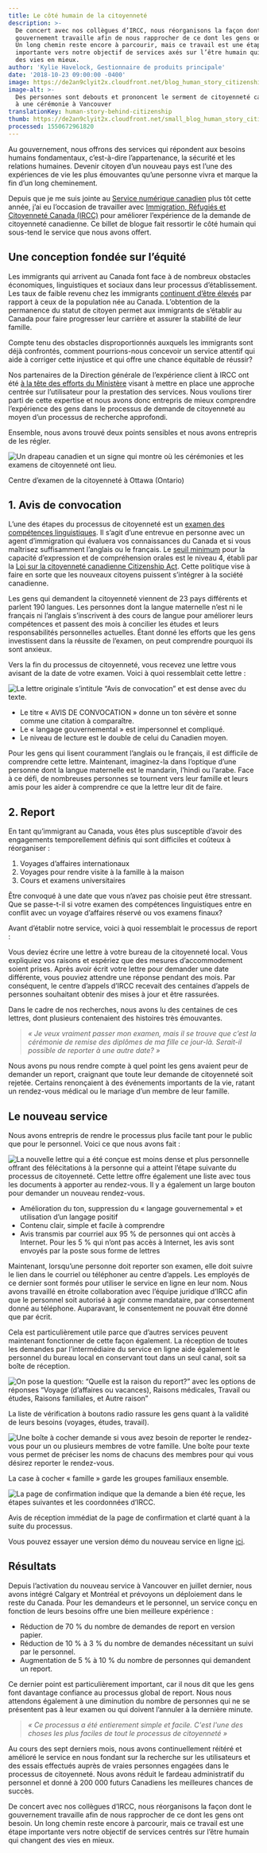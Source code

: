 ```yaml
---
title: Le côté humain de la citoyenneté
description: >-
  De concert avec nos collègues d’IRCC, nous réorganisons la façon dont le
  gouvernement travaille afin de nous rapprocher de ce dont les gens ont besoin.
  Un long chemin reste encore à parcourir, mais ce travail est une étape
  importante vers notre objectif de services axés sur l’être humain qui changent
  des vies en mieux.
author: 'Kylie Havelock, Gestionnaire de produits principale'
date: '2018-10-23 09:00:00 -0400'
image: https://de2an9clyit2x.cloudfront.net/blog_human_story_citizenship1_76d5a3f84e.jpg
image-alt: >-
  Des personnes sont debouts et prononcent le serment de citoyenneté canadienne
  à une cérémonie à Vancouver
translationKey: human-story-behind-citizenship
thumb: https://de2an9clyit2x.cloudfront.net/small_blog_human_story_citizenship1_76d5a3f84e.jpg
processed: 1550672961820
---
```


Au gouvernement, nous offrons des services qui répondent aux besoins humains fondamentaux, c’est-à-dire l’appartenance, la sécurité et les relations humaines. Devenir citoyen d’un nouveau pays est l’une des expériences de vie les plus émouvantes qu’une personne vivra et marque la fin d’un long cheminement.

Depuis que je me suis jointe au [Service numérique canadien](https://numerique.canada.ca/) plus tôt cette année, j’ai eu l’occasion de travailler avec [Immigration, Réfugiés et Citoyenneté Canada (IRCC)](https://www.canada.ca/fr/immigration-refugies-citoyennete.html) pour améliorer l’expérience de la demande de citoyenneté canadienne. Ce billet de blogue fait ressortir le côté humain qui sous-tend le service que nous avons offert.



## Une conception fondée sur l’équité

Les immigrants qui arrivent au Canada font face à de nombreux obstacles économiques, linguistiques et sociaux dans leur processus d’établissement. Les taux de faible revenu chez les immigrants [continuent d’être élevés](https://www150.statcan.gc.ca/n1/pub/11f0019m/11f0019m2017397-fra.htm) par rapport à ceux de la population née au Canada. L’obtention de la permanence du statut de citoyen permet aux immigrants de s’établir au Canada pour faire progresser leur carrière et assurer la stabilité de leur famille.

Compte tenu des obstacles disproportionnés auxquels les immigrants sont déjà confrontés, comment pourrions-nous concevoir un service attentif qui aide à corriger cette injustice et qui offre une chance équitable de réussir?

Nos partenaires de la Direction générale de l’expérience client à IRCC ont été [à la tête des efforts du Ministère](https://www.thestar.com/news/immigration/2017/09/10/customer-service-a-new-concept-for-canadas-immigration-department.html) visant à mettre en place une approche centrée sur l’utilisateur pour la prestation des services. Nous voulions tirer parti de cette expertise et nous avons donc entrepris de mieux comprendre l’expérience des gens dans le processus de demande de citoyenneté au moyen d’un processus de recherche approfondi. 

Ensemble, nous avons trouvé deux points sensibles et nous avons entrepris de les régler.

![Un drapeau canadien et un signe qui montre où les cérémonies et les examens de citoyenneté ont lieu.](https://de2an9clyit2x.cloudfront.net/blog_human_story_citizenship2_1b4e1c62c9.png)

<p class="translation-caption">Centre d’examen de la citoyenneté à Ottawa (Ontario)</p>

## 1. Avis de convocation

L’une des étapes du processus de citoyenneté est un [examen des compétences linguistiques](https://www.canada.ca/fr/immigration-refugies-citoyennete/services/citoyennete-canadienne/devenir-citoyen-canadien/passer-examen-citoyennete.html). Il s’agit d’une entrevue en personne avec un agent d’immigration qui évaluera vos connaissances du Canada et si vous maîtrisez suffisamment l’anglais ou le français. Le [seuil minimum](http://www.cic.gc.ca/francais/centre-aide/reponse.asp?qnum=567&top=5) pour la capacité d’expression et de compréhension orales est le niveau 4, établi par la [Loi sur la citoyenneté canadienne Citizenship Act](http://laws-lois.justice.gc.ca/fra/lois/C-29/TexteComplet.html). Cette politique vise à faire en sorte que les nouveaux citoyens puissent s’intégrer à la société canadienne.

Les gens qui demandent la citoyenneté viennent de 23 pays différents et parlent 190 langues. Les personnes dont la langue maternelle n’est ni le français ni l’anglais s’inscrivent à des cours de langue pour améliorer leurs compétences et passent des mois à concilier les études et leurs responsabilités personnelles actuelles. Étant donné les efforts que les gens investissent dans la réussite de l’examen, on peut comprendre pourquoi ils sont anxieux. 

Vers la fin du processus de citoyenneté, vous recevez une lettre vous avisant de la date de votre examen. Voici à quoi ressemblait cette lettre :

![La lettre originale s’intitule “Avis de convocation” et est dense avec du texte.](https://de2an9clyit2x.cloudfront.net/notice_to_appear_French_4267489047.png)

* Le titre « AVIS DE CONVOCATION » donne un ton sévère et sonne comme une citation à comparaître.
* Le « langage gouvernemental » est impersonnel et compliqué.
* Le niveau de lecture est le double de celui du Canadien moyen.

Pour les gens qui lisent couramment l’anglais ou le français, il est difficile de comprendre cette lettre. Maintenant, imaginez-la dans l’optique d’une personne dont la langue maternelle est le mandarin, l’hindi ou l’arabe. Face à ce défi, de nombreuses personnes se tournent vers leur famille et leurs amis pour les aider à comprendre ce que la lettre leur dit de faire.

## 2. Report

En tant qu’immigrant au Canada, vous êtes plus susceptible d’avoir des engagements temporellement définis qui sont difficiles et coûteux à réorganiser :

1. Voyages d’affaires internationaux
2. Voyages pour rendre visite à la famille à la maison
3. Cours et examens universitaires

Être convoqué à une date que vous n’avez pas choisie peut être stressant. Que se passe-t-il si votre examen des compétences linguistiques entre en conflit avec un voyage d’affaires réservé ou vos examens finaux? 

Avant d’établir notre service, voici à quoi ressemblait le processus de report :

Vous deviez écrire une lettre à votre bureau de la citoyenneté local. Vous expliquiez vos raisons et espériez que des mesures d’accommodement soient prises. Après avoir écrit votre lettre pour demander une date différente, vous pouviez attendre une réponse pendant des mois. Par conséquent, le centre d’appels d’IRCC recevait des centaines d’appels de personnes souhaitant obtenir des mises à jour et être rassurées.

Dans le cadre de nos recherches, nous avons lu des centaines de ces lettres, dont plusieurs contenaient des histoires très émouvantes. 

> *« Je veux vraiment passer mon examen, mais il se trouve que c’est la cérémonie de remise des diplômes de ma fille ce jour-là. Serait-il possible de reporter à une autre date? »* 

Nous avons pu nous rendre compte à quel point les gens avaient peur de demander un report, craignant que toute leur demande de citoyenneté soit rejetée. Certains renonçaient à des événements importants de la vie, ratant un rendez-vous médical ou le mariage d’un membre de leur famille. 

## Le nouveau service

Nous avons entrepris de rendre le processus plus facile tant pour le public que pour le personnel. Voici ce que nous avons fait :

![La nouvelle lettre qui a été conçue est moins dense et plus personnelle offrant des félécitations à la personne qui a atteint l’étape suivante du processus de citoyenneté. Cette lettre offre également une liste avec tous les documents à apporter au rendez-vous. Il y a également un large bouton pour demander un nouveau rendez-vous.](https://de2an9clyit2x.cloudfront.net/notice_to_appear_French2_02f008d443.png)

* Amélioration du ton, suppression du « langage gouvernemental » et utilisation d’un langage positif
* Contenu clair, simple et facile à comprendre
* Avis transmis par courriel aux 95 % de personnes qui ont accès à Internet. Pour les 5 % qui n’ont pas accès à Internet, les avis sont envoyés par la poste sous forme de lettres

Maintenant, lorsqu’une personne doit reporter son examen, elle doit suivre le lien dans le courriel ou téléphoner au centre d’appels. Les employés de ce dernier sont formés pour utiliser le service en ligne en leur nom. Nous avons travaillé en étroite collaboration avec l’équipe juridique d’IRCC afin que le personnel soit autorisé à agir comme mandataire, par consentement donné au téléphone. Auparavant, le consentement ne pouvait être donné que par écrit.

Cela est particulièrement utile parce que d’autres services peuvent maintenant fonctionner de cette façon également. La réception de toutes les demandes par l’intermédiaire du service en ligne aide également le personnel du bureau local en conservant tout dans un seul canal, soit sa boîte de réception.

![On pose la question: “Quelle est la raison du report?” avec les options de réponses “Voyage (d’affaires ou vacances), Raisons médicales, Travail ou études, Raisons familiales, et Autre raison”](https://de2an9clyit2x.cloudfront.net/blog_human_story_reason_fr_a1ee3531a4.png)

<p class="translation-caption">La liste de vérification à boutons radio rassure les gens quant à la validité de leurs besoins (voyages, études, travail).</p>

![Une boîte à cocher demande si vous avez besoin de reporter le rendez-vous pour un ou plusieurs membres de votre famille. Une boîte pour texte vous permet de préciser les noms de chacuns des membres pour qui vous désirez reporter le rendez-vous.](https://de2an9clyit2x.cloudfront.net/blog_human_story_family_fr_32594010ef.png)

<p class="translation-caption">La case à cocher « famille » garde les groupes familiaux ensemble.</p>

![La page de confirmation indique que la demande a bien été reçue, les étapes suivantes et les coordonnées d’IRCC.](https://de2an9clyit2x.cloudfront.net/blog_human_story_confirmation_fr_cc4f26a20a.png)

<p class="translation-caption">Avis de réception immédiat de la page de confirmation et clarté quant à la suite du processus.</p>

Vous pouvez essayer une version démo du nouveau service en ligne [ici](https://vancouver.rescheduler-dev.cds-snc.ca/).

## Résultats

Depuis l’activation du nouveau service à Vancouver en juillet dernier, nous avons intégré Calgary et Montréal et prévoyons un déploiement dans le reste du Canada. Pour les demandeurs et le personnel, un service conçu en fonction de leurs besoins offre une bien meilleure expérience :

* Réduction de 70 % du nombre de demandes de report en version papier.
* Réduction de 10 % à 3 % du nombre de demandes nécessitant un suivi par le personnel.
* Augmentation de 5 % à 10 % du nombre de personnes qui demandent un report.

Ce dernier point est particulièrement important, car il nous dit que les gens font davantage confiance au processus global de report. Nous nous attendons également à une diminution du nombre de personnes qui ne se présentent pas à leur examen ou qui doivent l’annuler à la dernière minute.

> *« Ce processus a été entierement simple et facile. C'est l'une des choses les plus faciles de tout le processus de citoyenneté »*

Au cours des sept derniers mois, nous avons continuellement réitéré et amélioré le service en nous fondant sur la recherche sur les utilisateurs et des essais effectués auprès de vraies personnes engagées dans le processus de citoyenneté. Nous avons réduit le fardeau administratif du personnel et donné à 200 000 futurs Canadiens les meilleures chances de succès.

De concert avec nos collègues d’IRCC, nous réorganisons la façon dont le gouvernement travaille afin de nous rapprocher de ce dont les gens ont besoin. Un long chemin reste encore à parcourir, mais ce travail est une étape importante vers notre objectif de services centrés sur l’être humain qui changent des vies en mieux.

